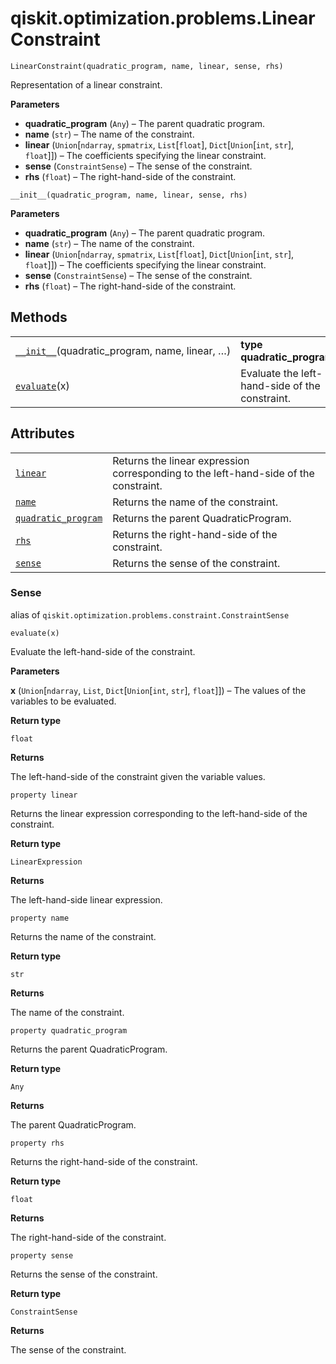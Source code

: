 <span id="qiskit-optimization-problems-linearconstraint" />

# qiskit.optimization.problems.LinearConstraint



`LinearConstraint(quadratic_program, name, linear, sense, rhs)`

Representation of a linear constraint.

**Parameters**

*   **quadratic\_program** (`Any`) – The parent quadratic program.
*   **name** (`str`) – The name of the constraint.
*   **linear** (`Union`\[`ndarray`, `spmatrix`, `List`\[`float`], `Dict`\[`Union`\[`int`, `str`], `float`]]) – The coefficients specifying the linear constraint.
*   **sense** (`ConstraintSense`) – The sense of the constraint.
*   **rhs** (`float`) – The right-hand-side of the constraint.



`__init__(quadratic_program, name, linear, sense, rhs)`

**Parameters**

*   **quadratic\_program** (`Any`) – The parent quadratic program.
*   **name** (`str`) – The name of the constraint.
*   **linear** (`Union`\[`ndarray`, `spmatrix`, `List`\[`float`], `Dict`\[`Union`\[`int`, `str`], `float`]]) – The coefficients specifying the linear constraint.
*   **sense** (`ConstraintSense`) – The sense of the constraint.
*   **rhs** (`float`) – The right-hand-side of the constraint.

## Methods

|                                                                                                                                                                     |                                                |
| ------------------------------------------------------------------------------------------------------------------------------------------------------------------- | ---------------------------------------------- |
| [`__init__`](#qiskit.optimization.problems.LinearConstraint.__init__ "qiskit.optimization.problems.LinearConstraint.__init__")(quadratic\_program, name, linear, …) | **type quadratic\_program**`Any`               |
| [`evaluate`](#qiskit.optimization.problems.LinearConstraint.evaluate "qiskit.optimization.problems.LinearConstraint.evaluate")(x)                                   | Evaluate the left-hand-side of the constraint. |

## Attributes

|                                                                                                                                                           |                                                                                      |
| --------------------------------------------------------------------------------------------------------------------------------------------------------- | ------------------------------------------------------------------------------------ |
| [`linear`](#qiskit.optimization.problems.LinearConstraint.linear "qiskit.optimization.problems.LinearConstraint.linear")                                  | Returns the linear expression corresponding to the left-hand-side of the constraint. |
| [`name`](#qiskit.optimization.problems.LinearConstraint.name "qiskit.optimization.problems.LinearConstraint.name")                                        | Returns the name of the constraint.                                                  |
| [`quadratic_program`](#qiskit.optimization.problems.LinearConstraint.quadratic_program "qiskit.optimization.problems.LinearConstraint.quadratic_program") | Returns the parent QuadraticProgram.                                                 |
| [`rhs`](#qiskit.optimization.problems.LinearConstraint.rhs "qiskit.optimization.problems.LinearConstraint.rhs")                                           | Returns the right-hand-side of the constraint.                                       |
| [`sense`](#qiskit.optimization.problems.LinearConstraint.sense "qiskit.optimization.problems.LinearConstraint.sense")                                     | Returns the sense of the constraint.                                                 |



### Sense

alias of `qiskit.optimization.problems.constraint.ConstraintSense`



`evaluate(x)`

Evaluate the left-hand-side of the constraint.

**Parameters**

**x** (`Union`\[`ndarray`, `List`, `Dict`\[`Union`\[`int`, `str`], `float`]]) – The values of the variables to be evaluated.

**Return type**

`float`

**Returns**

The left-hand-side of the constraint given the variable values.



`property linear`

Returns the linear expression corresponding to the left-hand-side of the constraint.

**Return type**

`LinearExpression`

**Returns**

The left-hand-side linear expression.



`property name`

Returns the name of the constraint.

**Return type**

`str`

**Returns**

The name of the constraint.



`property quadratic_program`

Returns the parent QuadraticProgram.

**Return type**

`Any`

**Returns**

The parent QuadraticProgram.



`property rhs`

Returns the right-hand-side of the constraint.

**Return type**

`float`

**Returns**

The right-hand-side of the constraint.



`property sense`

Returns the sense of the constraint.

**Return type**

`ConstraintSense`

**Returns**

The sense of the constraint.
